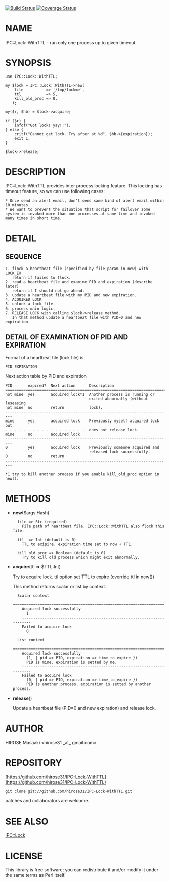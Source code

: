 <div>
    <a href="https://travis-ci.org/hirose31/IPC-Lock-WithTTL"><img src="https://travis-ci.org/hirose31/IPC-Lock-WithTTL.png?branch=master" alt="Build Status" /></a>
    <a href="https://coveralls.io/r/hirose31/IPC-Lock-WithTTL?branch=master"><img src="https://coveralls.io/repos/hirose31/IPC-Lock-WithTTL/badge.png?branch=master" alt="Coverage Status" /></a>
</div>

# NAME

IPC::Lock::WithTTL - run only one process up to given timeout

# SYNOPSIS

    use IPC::Lock::WithTTL;
    
    my $lock = IPC::Lock::WithTTL->new(
        file          => '/tmp/lockme',
        ttl           => 5,
        kill_old_proc => 0,
       );
    
    my($r, $hb) = $lock->acquire;
    
    if ($r) {
        infof("Got lock! yay!!");
    } else {
        critf("Cannot get lock. Try after at %d", $hb->{expiration});
        exit 1;
    }
    
    $lock->release;

# DESCRIPTION

IPC::Lock::WithTTL provides inter process locking feature.
This locking has timeout feature, so we can use following cases:

    * Once send an alert email, don't send same kind of alert email within 10 minutes.
    * We want to prevent the situation that script for failover some system is invoked more than one processes at same time and invoked many times in short time.

# DETAIL

## SEQUENCE

    1. flock a heartbeat file (specified by file param in new) with LOCK_EX
       return if failed to flock.
    2. read a heartbeat file and examine PID and expiration (describe later)
       return if I should not go ahead.
    3. update a heartbeat file with my PID and new expiration.
    4. ACQUIRED LOCK
    5. unlock a lock file.
    6. process main logic.
    7. RELEASE LOCK with calling $lock->release method.
       In that method update a heartbeat file with PID=0 and new expiration.

## DETAIL OF EXAMINATION OF PID AND EXPIRATION

Format of a heartbeat file (lock file) is:

    PID EXPIRATION

Next action table by PID and expiration

    PID       expired?  Next action      Description
    =========================================================================
    not mine  yes       acquired lock*1  Another process is running or
    - - - - - - - - - - - - - - - - - -  exited abnormally (without leseasing
    not mine  no        return           lock).
    -------------------------------------------------------------------------
    mine      yes       acquired lock    Previously myself acquired lock but
    - - - - - - - - - - - - - - - - - -  does not release lock.
    mine      no        acquired lock
    -------------------------------------------------------------------------
    0         yes       acquired lock    Previously someone acquired and
    - - - - - - - - - - - - - - - - - -  released lock successfully.
    0         no        return
    -------------------------------------------------------------------------
    
    *1 try to kill another process if you enable kill_old_proc option in new().

# METHODS

- **new**($args:Hash)

        file => Str (required)
          File path of heartbeat file. IPC::Lock::WithTTL also flock this file.
        
        ttl  => Int (default is 0)
          TTL to exipire. expiration time set to now + TTL.
        
        kill_old_proc => Boolean (default is 0)
          Try to kill old process which might exit abnormally.

- **acquire**(ttl => $TTL:Int)

    Try to acquire lock. ttl option set TTL to expire (override ttl in new())

    This method returns scalar or list by context.

        Scalar context
        =========================================================================
          Acquired lock successfully
            1
          -----------------------------------------------------------------------
          Failed to acquire lock
            0
        
        List context
        =========================================================================
          Acquired lock successfully
            (1, { pid => PID, expiration => time_to_expire })
            PID is mine. expiration is setted by me.
          -----------------------------------------------------------------------
          Failed to acquire lock
            (0, { pid => PID, expiration => time_to_expire })
            PID is another process. expiration is setted by another process.

- **release**()

    Update a heartbeat file (PID=0 and new expiration) and release lock.

# AUTHOR

HIROSE Masaaki <hirose31 \_at\_ gmail.com>

# REPOSITORY

[https://github.com/hirose31/IPC-Lock-WithTTL](https://github.com/hirose31/IPC-Lock-WithTTL)

    git clone git://github.com/hirose31/IPC-Lock-WithTTL.git

patches and collaborators are welcome.

# SEE ALSO

[IPC::Lock](https://metacpan.org/pod/IPC::Lock)

# LICENSE

This library is free software; you can redistribute it and/or modify
it under the same terms as Perl itself.

